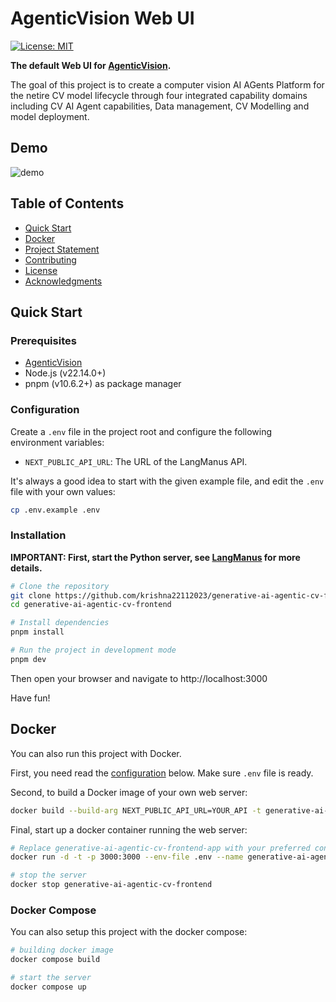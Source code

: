 # AgenticVision Web UI

[![License: MIT](https://img.shields.io/badge/License-MIT-yellow.svg)](https://opensource.org/licenses/MIT)

**The default Web UI for [AgenticVision](https://github.com/krishna22112023/generative-ai-agentic-cv-base.git).**

The goal of this project is to create a computer vision AI AGents Platform for the netire CV model lifecycle through four integrated capability domains including CV AI Agent capabilities, Data management, CV Modelling and model deployment.

## Demo

![demo](https://github.com/langmanus/langmanus/blob/main/assets/demo.gif?raw=true)

## Table of Contents

- [Quick Start](#quick-start)
- [Docker](#docker)
- [Project Statement](#project-statement)
- [Contributing](#contributing)
- [License](#license)
- [Acknowledgments](#acknowledgments)

## Quick Start

### Prerequisites

- [AgenticVision](https://github.com/krishna22112023/generative-ai-agentic-cv-base.git)
- Node.js (v22.14.0+)
- pnpm (v10.6.2+) as package manager

### Configuration

Create a `.env` file in the project root and configure the following environment variables:

- `NEXT_PUBLIC_API_URL`: The URL of the LangManus API.

It's always a good idea to start with the given example file, and edit the `.env` file with your own values:

```bash
cp .env.example .env
```

### Installation

**IMPORTANT: First, **start the Python server**, see [LangManus](https://github.com/langmanus/langmanus) for more details.**

```bash
# Clone the repository
git clone https://github.com/krishna22112023/generative-ai-agentic-cv-frontend
cd generative-ai-agentic-cv-frontend

# Install dependencies
pnpm install

# Run the project in development mode
pnpm dev
```

Then open your browser and navigate to http://localhost:3000

Have fun!

## Docker

You can also run this project with Docker.

First, you need read the [configuration](#configuration) below. Make sure `.env` file is ready.

Second, to build a Docker image of your own web server:

```bash
docker build --build-arg NEXT_PUBLIC_API_URL=YOUR_API -t generative-ai-agentic-cv-frontend .
```

Final, start up a docker container running the web server:

```bash
# Replace generative-ai-agentic-cv-frontend-app with your preferred container name
docker run -d -t -p 3000:3000 --env-file .env --name generative-ai-agentic-cv-frontend-app generative-ai-agentic-cv-frontend

# stop the server
docker stop generative-ai-agentic-cv-frontend
```

### Docker Compose

You can also setup this project with the docker compose:

```bash
# building docker image
docker compose build

# start the server
docker compose up
```
